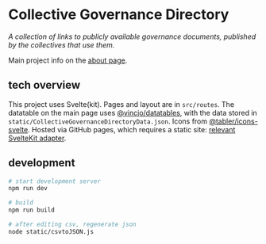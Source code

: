 # Collective Governance Directory

_A collection of links to publicly available governance documents, published by the collectives that use them._

Main project info on the [about page](https://collectivegovernance.directory/about). 

## tech overview

This project uses Svelte(kit). Pages and layout are in `src/routes`. The datatable on the main page uses [@vincjo/datatables](https://vincjo.fr/datatables/home), with the data stored in `static/CollectiveGovernanceDirectoryData.json`. Icons from [@tabler/icons-svelte](https://tabler-icons.io/). Hosted via GitHub pages, which requires a static site: [relevant SvelteKit adapter](https://kit.svelte.dev/docs/adapter-static). 

## development

```bash
# start development server
npm run dev

# build
npm run build

# after editing csv, regenerate json
node static/csvtoJSON.js
```

